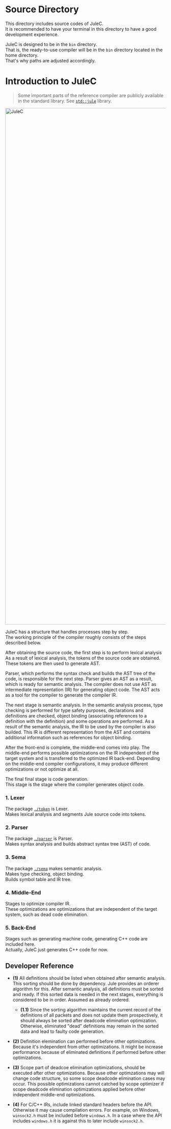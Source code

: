 # Source Directory

This directory includes source codes of JuleC. <br>
It is recommended to have your terminal in this directory to have a good development experience.

JuleC is designed to be in the `bin` directory. \
That is, the ready-to-use compiler will be in the `bin` directory located in the home directory. \
That's why paths are adjusted accordingly.

# Introduction to JuleC

> Some important parts of the reference compiler are publicly available in the standard library. See [`std::jule`](https://github.com/julelang/jule/tree/master/std/jule) library.

<img width="1617" alt="JuleC" src="https://github.com/julelang/jule/assets/54983926/648b9942-8662-4ba0-9ff8-bf66c32e0ba6">

JuleC has a structure that handles processes step by step. \
The working principle of the compiler roughly consists of the steps described below.

After obtaining the source code, the first step is to perform lexical analysis
As a result of lexical analysis, the tokens of the source code are obtained. 
These tokens are then used to generate AST.

Parser, which performs the syntax check and builds the AST tree of the code, is responsible for the next step.
Parser gives an AST as a result, which is ready for semantic analysis.
The compiler does not use AST as intermediate representation (IR) for generating object code.
The AST acts as a tool for the compiler to generate the compiler IR.

The next stage is semantic analysis.
In the semantic analysis process, type checking is performed for type safety purposes, declarations and definitions are checked, object binding (associating references to a definition with the definition) and some operations are performed.
As a result of the semantic analysis, the IR to be used by the compiler is also builded.
This IR is different representation from the AST and contains additional information such as references for object binding.

After the front-end is complete, the middle-end comes into play.
The middle-end performs possible optimizations on the IR independent of the target system and is transferred to the optimized IR back-end.
Depending on the middle-end compiler configurations, it may produce different optimizations or not optimize at all.


The final final stage is code generation. \
This stage is the stage where the compiler generates object code.

### 1. Lexer

The package [``./token``](https://github.com/julelang/jule/tree/master/std/jule/token) is Lexer. \
Makes lexical analysis and segments Jule source code into tokens.

### 2. Parser

The package [``./parser``](https://github.com/julelang/jule/tree/master/std/jule/parser) is Parser. \
Makes syntax analysis and builds abstract syntax tree (AST) of code.

### 3. Sema

The package [``./sema``](https://github.com/julelang/jule/tree/master/std/jule/sema) makes semantic analysis. \
Makes type checking, object binding. \
Builds symbol table and IR tree.

### 4. Middle-End

Stages to optimize compiler IR. \
These optimizations are optimizations that are independent of the target system, such as dead code elimination.

### 5. Back-End

Stages such as generating machine code, generating C++ code are included here. \
Actually, JuleC just generates C++ code for now.


## Developer Reference

- **(1)** All definitions should be listed when obtained after semantic analysis. This sorting should be done by dependency. Jule provides an orderer algorithm for this. After semantic analysis, all definitions must be sorted and ready. If this sorted data is needed in the next stages, everything is considered to be in order. Assumed as already ordered.

    - **(1.1)** Since the sorting algorithm maintains the current record of the definitions of all packets and does not update them prospectively, it should always be sorted after deadcode elimination optimization. Otherwise, eliminated "dead" definitions may remain in the sorted data and lead to faulty code generation.

- **(2)** Definition elemination can performed before other optimizations. Because it's independent from other optimizations. It might be increase performance because of eliminated definitions if performed before other optimizations.

- **(3)** Scope part of deadcoe elimination optimizations, should be executed after other optimizations. Because other optimzations may will change code structure, so some scope deadcode elimination cases may occur. This possible optimizations cannot catched by scope optimizer if scope deadcode elimination optimizations applied before other independent middle-end optimizations.

- **(4)** For C/C++ IRs, include linked standard headers before the API. Otherwise it may cause compilation errors. For example, on Windows, `winsock2.h` must be included before `windows.h`. In a case where the API includes `windows.h` it is against this to later include `winsock2.h`.